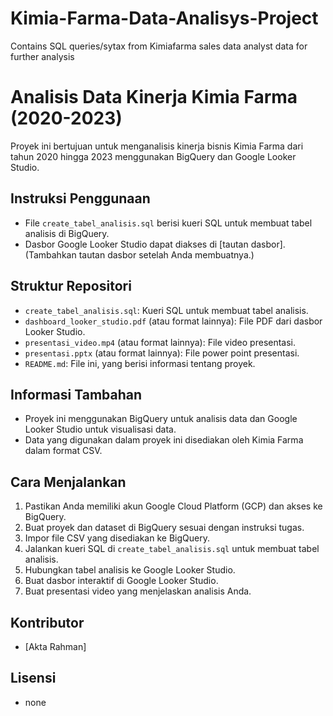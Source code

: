 # Kimia-Farma-Data-Analisys-Project
Contains SQL queries/sytax from Kimiafarma sales data analyst data for further analysis

# Analisis Data Kinerja Kimia Farma (2020-2023)

Proyek ini bertujuan untuk menganalisis kinerja bisnis Kimia Farma dari tahun 2020 hingga 2023 menggunakan BigQuery dan Google Looker Studio.

## Instruksi Penggunaan

* File `create_tabel_analisis.sql` berisi kueri SQL untuk membuat tabel analisis di BigQuery.
* Dasbor Google Looker Studio dapat diakses di [tautan dasbor]. (Tambahkan tautan dasbor setelah Anda membuatnya.)

## Struktur Repositori

* `create_tabel_analisis.sql`: Kueri SQL untuk membuat tabel analisis.
* `dashboard_looker_studio.pdf` (atau format lainnya): File PDF dari dasbor Looker Studio.
* `presentasi_video.mp4` (atau format lainnya): File video presentasi.
* `presentasi.pptx` (atau format lainnya): File power point presentasi.
* `README.md`: File ini, yang berisi informasi tentang proyek.

## Informasi Tambahan

* Proyek ini menggunakan BigQuery untuk analisis data dan Google Looker Studio untuk visualisasi data.
* Data yang digunakan dalam proyek ini disediakan oleh Kimia Farma dalam format CSV.

## Cara Menjalankan

1.  Pastikan Anda memiliki akun Google Cloud Platform (GCP) dan akses ke BigQuery.
2.  Buat proyek dan dataset di BigQuery sesuai dengan instruksi tugas.
3.  Impor file CSV yang disediakan ke BigQuery.
4.  Jalankan kueri SQL di `create_tabel_analisis.sql` untuk membuat tabel analisis.
5.  Hubungkan tabel analisis ke Google Looker Studio.
6.  Buat dasbor interaktif di Google Looker Studio.
7.  Buat presentasi video yang menjelaskan analisis Anda.

## Kontributor

* [Akta Rahman]

## Lisensi

* none

